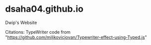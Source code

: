 # dsaha04.github.io
Dwip's Website

Citations: TypeWriter code from "https://github.com/miljkovicjovan/Typewriter-effect-using-Typed.js"
